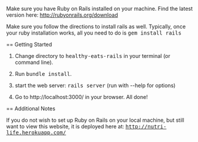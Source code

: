 Make sure you have Ruby on Rails installed on your machine.
Find the latest version here: http://rubyonrails.org/download

Make sure you follow the directions to install rails as well.
Typically, once your ruby installation works, all you need to do is <tt>gem install rails</tt>

== Getting Started

1. Change directory to <tt>healthy-eats-rails</tt> in your terminal (or command line).

2. Run <tt>bundle install</tt>.

3. start the web server:
       <tt>rails server</tt> (run with --help for options)

4. Go to http://localhost:3000/ in your browser. All done!


== Additional Notes

If you do not wish to set up Ruby on Rails on your local machine, but still want to 
view this website, it is deployed here at:
<tt>http://nutri-life.herokuapp.com/</tt>